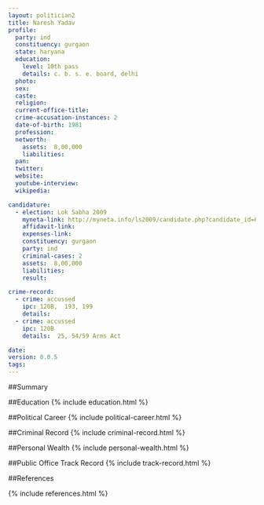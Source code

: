 ```yaml
---
layout: politician2
title: Naresh Yadav
profile: 
  party: ind
  constituency: gurgaon
  state: haryana
  education: 
    level: 10th pass
    details: c. b. s. e. board, delhi
  photo: 
  sex: 
  caste: 
  religion: 
  current-office-title: 
  crime-accusation-instances: 2
  date-of-birth: 1981
  profession: 
  networth: 
    assets:  8,00,000
    liabilities: 
  pan: 
  twitter: 
  website: 
  youtube-interview: 
  wikipedia: 

candidature: 
  - election: Lok Sabha 2009
    myneta-link: http://myneta.info/ls2009/candidate.php?candidate_id=6729
    affidavit-link: 
    expenses-link: 
    constituency: gurgaon 
    party: ind
    criminal-cases: 2
    assets:  8,00,000
    liabilities: 
    result:  

crime-record: 
  - crime: accussed
    ipc: 120B,  193, 199
    details:    
  - crime: accussed
    ipc: 120B
    details:  25, 54/59 Arms Act  

date: 
version: 0.0.5
tags: 
---
```

##Summary


##Education
{% include education.html %}


##Political Career
{% include political-career.html %}


##Criminal Record
{% include criminal-record.html %}


##Personal Wealth
{% include personal-wealth.html %}


##Public Office Track Record
{% include track-record.html %}


##References


{% include references.html %}